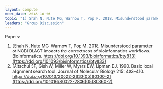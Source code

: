 ```yaml
---
layout: compute
meet_date: 2018-10-05
topic: "1) Shah N, Nute MG, Warnow T, Pop M. 2018. Misunderstood parameter of NCBI BLAST impacts the correctness of bioinformatics workflows. Bioinformatics.<br>2) Altschul SF, Gish W, Miller W, Myers EW, Lipman DJ. 1990. Basic local alignment search tool. Journal of Molecular Biology 215: 403–410.<br/>"
leaders: "Group Discussion"
---
```


Papers:

1. [Shah N, Nute MG, Warnow T, Pop M. 2018. Misunderstood parameter of NCBI BLAST impacts the correctness of bioinformatics workflows. Bioinformatics. https://doi.org/10.1093/bioinformatics/bty833](https://doi.org/10.1093/bioinformatics/bty833)
2. [Altschul SF, Gish W, Miller W, Myers EW, Lipman DJ. 1990. Basic local alignment search tool. Journal of Molecular Biology 215: 403–410. https://doi.org/10.1016/S0022-2836(05)80360-2](https://doi.org/10.1016/S0022-2836(05)80360-2)
